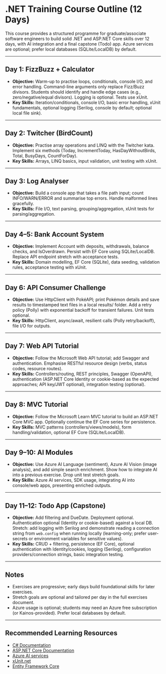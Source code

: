 # .NET Training Course Outline (12 Days)

This course provides a structured programme for graduate/associate software engineers to build solid .NET and ASP.NET Core skills over 12 days, with AI integration and a final capstone (Todo) app. Azure services are optional; prefer local databases (SQLite/LocalDB) by default.

---

## Day 1: FizzBuzz + Calculator
- **Objective:** Warm-up to practise loops, conditionals, console I/O, and error handling. Command-line arguments only replace Fizz/Buzz divisors. Students should identify and handle edge cases (e.g., zero/negative/equal divisors). Logging is optional. Tests use xUnit.
- **Key Skills:** Iteration/conditionals, console I/O, basic error handling, xUnit fundamentals, optional logging (Serilog, console by default; optional local file sink).

---

## Day 2: Twitcher (BirdCount)
- **Objective:** Practise array operations and LINQ with the Twitcher kata. Implement six methods (Today, IncrementToday, HasDayWithoutBirds, Total, BusyDays, CountForDay).
- **Key Skills:** Arrays, LINQ basics, input validation, unit testing with xUnit.

---

## Day 3: Log Analyser
- **Objective:** Build a console app that takes a file path input; count INFO/WARN/ERROR and summarise top errors. Handle malformed lines gracefully.
- **Key Skills:** File I/O, text parsing, grouping/aggregation, xUnit tests for parsing/aggregation.

---

## Day 4–5: Bank Account System
- **Objective:** Implement Account with deposits, withdrawals, balance checks, and IsOverdrawn. Persist with EF Core using SQLite/LocalDB. Replace API endpoint stretch with acceptance tests.
- **Key Skills:** Domain modelling, EF Core (SQLite), data seeding, validation rules, acceptance testing with xUnit.

---

## Day 6: API Consumer Challenge
- **Objective:** Use HttpClient with PokéAPI; print Pokémon details and save results to timestamped text files in a local results/ folder. Add a retry policy (Polly) with exponential backoff for transient failures. Unit tests optional.
- **Key Skills:** HttpClient, async/await, resilient calls (Polly retry/backoff), file I/O for outputs.

---

## Day 7: Web API Tutorial
- **Objective:** Follow the Microsoft Web API tutorial; add Swagger and authentication. Emphasise RESTful resource design (verbs, status codes, resource routes).
- **Key Skills:** Controllers/routing, REST principles, Swagger (OpenAPI), authentication (ASP.NET Core Identity or cookie-based as the expected approaches; API key/JWT optional), integration testing (optional).

---

## Day 8: MVC Tutorial
- **Objective:** Follow the Microsoft Learn MVC tutorial to build an ASP.NET Core MVC app. Optionally continue the EF Core series for persistence.
- **Key Skills:** MVC patterns (controllers/views/models), form handling/validation, optional EF Core (SQLite/LocalDB).

---

## Day 9–10: AI Modules
- **Objective:** Use Azure AI Language (sentiment), Azure AI Vision (image analysis), and add simple search enrichment. Show how to integrate AI into a previous exercise. Drop unit test stretch goals.
- **Key Skills:** Azure AI services, SDK usage, integrating AI into console/web apps, presenting enriched outputs.

---

## Day 11–12: Todo App (Capstone)
- **Objective:** Add filtering and DueDate. Deployment optional. Authentication optional (Identity or cookie-based) against a local DB. Stretch: add logging with Serilog and demonstrate reading a connection string from `web.config` when running locally (learning-only; prefer user-secrets or environment variables for sensitive values).
- **Key Skills:** CRUD + filtering, persistence (EF Core), optional authentication with Identity/cookies, logging (Serilog), configuration providers/connection strings, basic integration testing.

---

## Notes
- Exercises are progressive; early days build foundational skills for later exercises.
- Stretch goals are optional and tailored per day in the full exercises document.
- Azure usage is optional; students may need an Azure free subscription (or Kainos-provided). Prefer local databases by default.

---

## Recommended Learning Resources
- [C# Documentation](https://learn.microsoft.com/en-us/dotnet/csharp/)
- [ASP.NET Core Documentation](https://learn.microsoft.com/en-us/aspnet/core/)
- [Azure AI services](https://azure.microsoft.com/en-us/products/ai-services/)
- [xUnit.net](https://xunit.net/)
- [Entity Framework Core](https://learn.microsoft.com/en-us/ef/core/)

